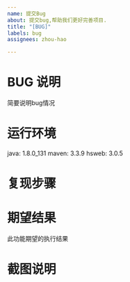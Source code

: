```yaml
---
name: 提交Bug
about: 提交bug,帮助我们更好完善项目.
title: "[BUG]"
labels: bug
assignees: zhou-hao

---
```


# BUG 说明
简要说明bug情况

# 运行环境
java: 1.8.0_131
maven: 3.3.9
hsweb: 3.0.5
 
# 复现步骤

# 期望结果
此功能期望的执行结果

# 截图说明

